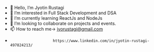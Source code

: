 - 👋 Hello, I’m Jyotin Rustagi
- 👀 I’m interested in Full Stack Development and DSA
- 🌱 I’m currently learning ReactJs and NodeJs
- 💞️ I’m looking to collaborate on projects and events.
- 📫 How to reach me->  jyorustagi@gmail.com
-                        https://www.linkedin.com/in/jyotin-rustagi-497824213/


